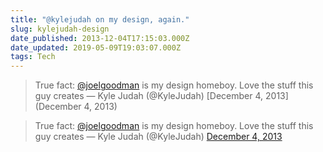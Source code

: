 ```yaml
---
title: "@kylejudah on my design, again."
slug: kylejudah-design
date_published: 2013-12-04T17:15:03.000Z
date_updated: 2019-05-09T19:03:07.000Z
tags: Tech
---
```


> True fact: [@joelgoodman](https://twitter.com/joelgoodman) is my design homeboy. Love the stuff this guy creates
> &mdash; Kyle Judah (@KyleJudah) [December 4, 2013](December 4, 2013)

> True fact: [@joelgoodman](https://twitter.com/joelgoodman?ref_src=twsrc%5Etfw) is my design homeboy. Love the stuff this guy creates
> &mdash; Kyle Judah (@KyleJudah) [December 4, 2013](https://twitter.com/KyleJudah/status/408329192363675648?ref_src=twsrc%5Etfw)
